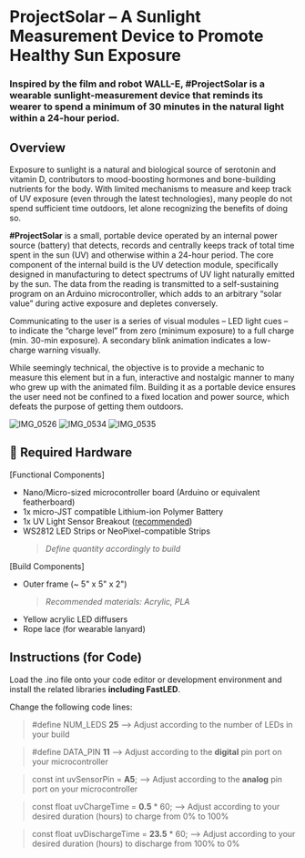 # ProjectSolar – A Sunlight Measurement Device to Promote Healthy Sun Exposure
### Inspired by the film and robot WALL-E, #ProjectSolar is a wearable sunlight-measurement device that reminds its wearer to spend a minimum of 30 minutes in the natural light within a 24-hour period.



## Overview
Exposure to sunlight is a natural and biological source of serotonin and vitamin D, contributors to mood-boosting hormones and bone-building nutrients for the body. With limited mechanisms to measure and keep track of UV exposure (even through the latest technologies), many people do not spend sufficient time outdoors, let alone recognizing the benefits of doing so.

**#ProjectSolar** is a small, portable device operated by an internal power source (battery) that detects, records and centrally keeps track of total time spent in the sun (UV) and otherwise within a 24-hour period. The core component of the internal build is the UV detection module, specifically designed in manufacturing to detect spectrums of UV light naturally emitted by the sun. The data from the reading is transmitted to a self-sustaining program on an Arduino microcontroller, which adds to an arbitrary “solar value” during active exposure and depletes conversely.

Communicating to the user is a series of visual modules – LED light cues – to indicate the “charge level” from zero (minimum exposure) to a full charge (min. 30-min exposure). A secondary blink animation indicates a low-charge warning visually.

While seemingly technical, the objective is to provide a mechanic to measure this element but in a fun, interactive and nostalgic manner to many who grew up with the animated film. Building it as a portable device ensures the user need not be confined to a fixed location and power source, which defeats the purpose of getting them outdoors.

![IMG_0526](https://github.com/colincjw/ProjectSolar/assets/20199609/e0f1ac03-3be7-4d4e-b80b-585f399af0b4)
![IMG_0534](https://github.com/colincjw/ProjectSolar/assets/20199609/e8f4ab34-113c-408d-8248-a306e9c9be98)
![IMG_0535](https://github.com/colincjw/ProjectSolar/assets/20199609/7754315f-c4aa-4a7e-90f9-4f9751a5958d)

## 🔧 Required Hardware

[Functional Components]
 - Nano/Micro-sized microcontroller board (Arduino or equivalent featherboard)
 - 1x micro-JST compatible Lithium-ion Polymer Battery
 - 1x UV Light Sensor Breakout ([recommended](https://www.adafruit.com/product/1918))
 - WS2812 LED Strips or NeoPixel-compatible Strips
	 > 	 *Define quantity accordingly to build*

 
 [Build Components]
 - Outer frame (~ 5" x 5" x 2")
	 > 	 *Recommended materials: Acrylic, PLA*
- Yellow acrylic LED diffusers
 - Rope lace (for wearable lanyard)


## Instructions (for Code)

Load the .ino file onto your code editor or development environment and install the related libraries **including FastLED**.

Change the following code lines:

> #define  NUM_LEDS  **25** --> Adjust according to the number of LEDs in your build

> #define  DATA_PIN  **11** --> Adjust according to the **digital** pin port on your microcontroller

> const int uvSensorPin = **A5**;  --> Adjust according to the **analog** pin port on your microcontroller

> const float uvChargeTime = **0.5** * 60;      --> Adjust according to your desired duration (hours) to charge from 0% to 100%

> const float uvDischargeTime = **23.5** * 60;  --> Adjust according to your desired duration (hours) to discharge from 100% to 0%
